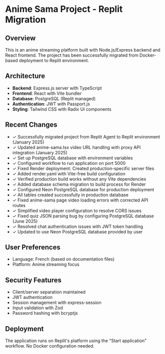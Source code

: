 # Anime Sama Project - Replit Migration

## Overview
This is an anime streaming platform built with Node.js/Express backend and React frontend. The project has been successfully migrated from Docker-based deployment to Replit environment.

## Architecture
- **Backend**: Express.js server with TypeScript
- **Frontend**: React with Vite bundler
- **Database**: PostgreSQL (Replit managed)
- **Authentication**: JWT with Passport.js
- **Styling**: Tailwind CSS with Radix UI components

## Recent Changes
- ✓ Successfully migrated project from Replit Agent to Replit environment (January 2025)
- ✓ Updated anime-sama.tsx video URL handling with proxy API integration (January 2025)
- ✓ Set up PostgreSQL database with environment variables
- ✓ Configured workflow to run application on port 5000
- ✓ Fixed Render deployment: Created production-specific server files
- ✓ Added render.yaml with Vite-free build configuration  
- ✓ Verified production build works without any Vite dependencies
- ✓ Added database schema migration to build process for Render
- ✓ Configured Neon PostgreSQL database for production deployment
- ✓ All tables created successfully in production database
- ✓ Fixed anime-sama page video loading errors with corrected API routes
- ✓ Simplified video player configuration to resolve CORS issues
- ✓ Fixed quiz JSON parsing bug by configuring PostgreSQL database (June 2025)
- ✓ Resolved chat authentication issues with JWT token handling
- ✓ Updated to use Neon PostgreSQL database provided by user

## User Preferences
- Language: French (based on documentation files)
- Platform: Anime streaming focus

## Security Features
- Client/server separation maintained
- JWT authentication
- Session management with express-session
- Input validation with Zod
- Password hashing with bcryptjs

## Deployment
The application runs on Replit's platform using the "Start application" workflow. No Docker configuration needed.
